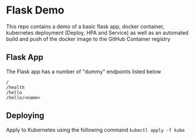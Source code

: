 # Flask Demo
This repo contains a demo of a basic flask app, docker container, kubernetes deployment (Deploy, HPA and Service) as well as an automated build and push of the docker image to the GitHub Container registry

## Flask App
The Flask app has a number of "dummy" endpoints listed below

```
/
/health
/hello
/hello/<name>
```

## Deploying
Apply to Kubernetes using the following command `kubectl apply -f kube`